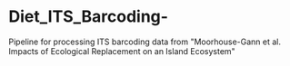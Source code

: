 # Diet_ITS_Barcoding-
Pipeline for processing ITS barcoding data from "Moorhouse-Gann et al. Impacts of Ecological Replacement on an Island Ecosystem"
